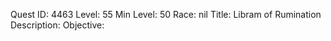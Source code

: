 Quest ID: 4463
Level: 55
Min Level: 50
Race: nil
Title: Libram of Rumination
Description: 
Objective: 
